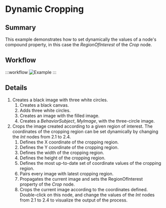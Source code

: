 # Dynamic Cropping

## Summary
This example demonstrates how to set dynamically the values of a node's compound property, in this case the *RegionOfInterest* of the *Crop* node.

## Workflow

:::workflow
![Example](~/workflows/BonsaiExamples/Vision/DynamicCropping/DynamicCropping.bonsai)
:::

## Details

1. Creates a black image with three white circles.
    1. Creates a black canvas.
    2. Adds three white circles.
    3. Creates an image with the filled image.
    4. Creates a *BehaviorSubject*, *MyImage*, with the three-circle image.
2.  Crops the image created according to a given region of interest. The coordinates of the cropping region can be set dynamically by changing the *Int* nodes from 2.1 to 2.4. 
    1. Defines the X coordinate of the cropping region.
    2. Defines the Y coordinate of the cropping region.
    3. Defines the width of the cropping region.
    4. Defines the height of the cropping region.
    5. Defines the most up-to-date set of coordinate values of the cropping region.
    6. Pairs every image with latest cropping region.
    7. Propagates the current image and sets the RegionOfInterest property of the *Crop* node.
    8. Crops the current image according to the coordinates defined. Double-click on this node, and change the values of the *Int* nodes from 2.1 to 2.4 to visualize the output of the process.
